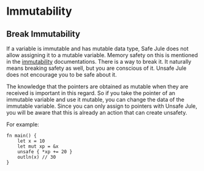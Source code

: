 # Immutability

## Break Immutability
If a variable is immutable and has mutable data type, Safe Jule does not allow assigning it to a mutable variable. Memory safety on this is mentioned in the [immutability](/memory/immutability) documentations. There is a way to break it. It naturally means breaking safety as well, but you are conscious of it. Unsafe Jule does not encourage you to be safe about it.

The knowledge that the pointers are obtained as mutable when they are received is important in this regard. So if you take the pointer of an immutable variable and use it mutable, you can change the data of the immutable variable. Since you can only assign to pointers with Unsafe Jule, you will be aware that this is already an action that can create unsafety.

For example:
```
fn main() {
    let x = 10
    let mut xp = &x
    unsafe { *xp += 20 }
    outln(x) // 30
}
```
